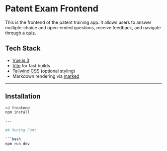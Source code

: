 #  Patent Exam Frontend

This is the frontend of the patent training app. It allows users to answer multiple-choice and open-ended questions, receive feedback, and navigate through a quiz.

##  Tech Stack

- [Vue.js 3](https://vuejs.org/)
- [Vite](https://vitejs.dev/) for fast builds
- [Tailwind CSS](https://tailwindcss.com/) (optional styling)
- Markdown rendering via [marked](https://github.com/markedjs/marked)

---

##  Installation

```bash
cd frontend
npm install

---

## Runing Font

```bash
npm run dev